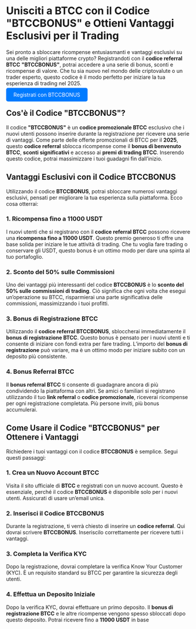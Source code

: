 <h1>Unisciti a BTCC con il Codice "BTCCBONUS" e Ottieni Vantaggi Esclusivi per il Trading</h1>

<p>Sei pronto a sbloccare ricompense entusiasmanti e vantaggi esclusivi su una delle migliori piattaforme crypto? Registrandoti con il <strong>codice referral BTCC</strong> <strong>"BTCCBONUS"</strong>, potrai accedere a una serie di bonus, sconti e ricompense di valore. Che tu sia nuovo nel mondo delle criptovalute o un trader esperto, questo codice è il modo perfetto per iniziare la tua esperienza di trading nel 2025.</p>
<p><a href="https://partner.btcc.com/us/c/BTCCBONUS/9303" target="_blank" style="color: white; background-color: #007bff; padding: 10px 20px; text-decoration: none; border-radius: 5px;">Registrati con BTCCBONUS</a></p>

<h2>Cos'è il Codice "BTCCBONUS"?</h2>

<p>Il codice <strong>"BTCCBONUS"</strong> è un <strong>codice promozionale BTCC</strong> esclusivo che i nuovi utenti possono inserire durante la registrazione per ricevere una serie di vantaggi. Come parte delle offerte promozionali di BTCC per il <strong>2025</strong>, questo <strong>codice referral</strong> sblocca ricompense come il <strong>bonus di benvenuto BTCC</strong>, <strong>sconti significativi</strong> e accesso ai <strong>premi di trading BTCC</strong>. Inserendo questo codice, potrai massimizzare i tuoi guadagni fin dall’inizio.</p>

<h2>Vantaggi Esclusivi con il Codice BTCCBONUS</h2>

<p>Utilizzando il codice <strong>BTCCBONUS</strong>, potrai sbloccare numerosi vantaggi esclusivi, pensati per migliorare la tua esperienza sulla piattaforma. Ecco cosa otterrai:</p>

<h3>1. Ricompensa fino a 11000 USDT</h3>

<p>I nuovi utenti che si registrano con il <strong>codice referral BTCC</strong> possono ricevere una <strong>ricompensa fino a 11000 USDT</strong>. Questo premio generoso ti offre una base solida per iniziare le tue attività di trading. Che tu voglia fare trading o conservare gli USDT, questo bonus è un ottimo modo per dare una spinta al tuo portafoglio.</p>

<h3>2. Sconto del 50% sulle Commissioni</h3>

<p>Uno dei vantaggi più interessanti del codice <strong>BTCCBONUS</strong> è lo <strong>sconto del 50% sulle commissioni di trading</strong>. Ciò significa che ogni volta che esegui un’operazione su BTCC, risparmierai una parte significativa delle commissioni, massimizzando i tuoi profitti.</p>

<h3>3. Bonus di Registrazione BTCC</h3>

<p>Utilizzando il <strong>codice referral BTCCBONUS</strong>, sbloccherai immediatamente il <strong>bonus di registrazione BTCC</strong>. Questo bonus è pensato per i nuovi utenti e ti consente di iniziare con fondi extra per fare trading. L’importo del <strong>bonus di registrazione</strong> può variare, ma è un ottimo modo per iniziare subito con un deposito più consistente.</p>

<h3>4. Bonus Referral BTCC</h3>

<p>Il <strong>bonus referral BTCC</strong> ti consente di guadagnare ancora di più condividendo la piattaforma con altri. Se amici o familiari si registrano utilizzando il tuo <strong>link referral</strong> o <strong>codice promozionale</strong>, riceverai ricompense per ogni registrazione completata. Più persone inviti, più bonus accumulerai.</p>

<h2>Come Usare il Codice "BTCCBONUS" per Ottenere i Vantaggi</h2>

<p>Richiedere i tuoi vantaggi con il codice <strong>BTCCBONUS</strong> è semplice. Segui questi passaggi:</p>

<h3>1. Crea un Nuovo Account BTCC</h3>

<p>Visita il sito ufficiale di <strong>BTCC</strong> e registrati con un nuovo account. Questo è essenziale, perché il codice <strong>BTCCBONUS</strong> è disponibile solo per i nuovi utenti. Assicurati di usare un’email unica.</p>

<h3>2. Inserisci il Codice BTCCBONUS</h3>

<p>Durante la registrazione, ti verrà chiesto di inserire un <strong>codice referral</strong>. Qui dovrai scrivere <strong>BTCCBONUS</strong>. Inseriscilo correttamente per ricevere tutti i vantaggi.</p>

<h3>3. Completa la Verifica KYC</h3>

<p>Dopo la registrazione, dovrai completare la verifica Know Your Customer (KYC). È un requisito standard su BTCC per garantire la sicurezza degli utenti.</p>

<h3>4. Effettua un Deposito Iniziale</h3>

<p>Dopo la verifica KYC, dovrai effettuare un primo deposito. Il <strong>bonus di registrazione BTCC</strong> e le altre ricompense vengono spesso sbloccati dopo questo deposito. Potrai ricevere fino a <strong>11000 USDT</strong> in base
